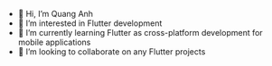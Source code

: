 - 👋 Hi, I’m Quang Anh
- 👀 I’m interested in Flutter development
- 🌱 I’m currently learning Flutter as cross-platform development for mobile applications
- 💞️ I’m looking to collaborate on any Flutter projects

<!---
T-qa/T-qa is a ✨ special ✨ repository because its `README.md` (this file) appears on your GitHub profile.
You can click the Preview link to take a look at your changes.
--->
